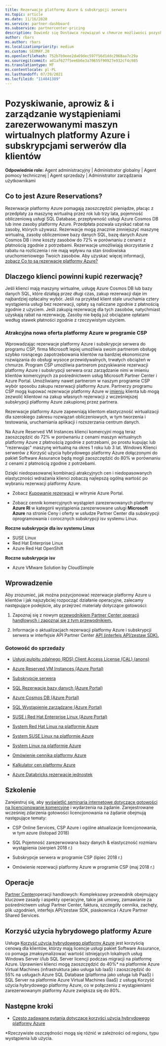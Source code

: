 ```yaml
---
title: Rezerwacje platformy Azure & subskrypcji serwera
ms.topic: article
ms.date: 11/16/2020
ms.service: partner-dashboard
ms.subservice: partnercenter-pricing
description: Dowiedz się Dostawca rozwiązań w chmurze możliwości pozyskiwania i aprowizowania rezerwacji platformy Azure oraz subskrypcji serwera dla klientów oraz zarządzania nimi.
author: rbars
ms.author: rbars
ms.localizationpriority: medium
ms.custom: SEOMAY.20
ms.openlocfilehash: 752b7b9eee2da69dec597f56d1ddc2968aa7c29a
ms.sourcegitcommit: ad1af627f5ee6b6e3a70655f90927e932cf4c985
ms.translationtype: MT
ms.contentlocale: pl-PL
ms.lasthandoff: 07/29/2021
ms.locfileid: "114841389"
---
```

# <a name="acquire-provision--manage-azure-reserved-vm-instances-ri--server-subscriptions-for-customers"></a>Pozyskiwanie, aprowiz & i zarządzanie wystąpieniami zarezerwowanymi maszyn wirtualnych platformy Azure i subskrypcjami serwerów dla klientów


**Odpowiednie role:** Agent administracyjny | Administrator globalny | Agent pomocy technicznej | Agent sprzedaży | Administrator zarządzania użytkownikami


## <a name="what-are-azure-reservations"></a>Co to jest Azure Reservations?

Rezerwacje platformy Azure pomagają zaoszczędzić pieniądze, płacąc z przedpłaty za maszynę wirtualną przez rok lub trzy lata, pojemność obliczeniową usługi SQL Database, przepływność usługi Azure Cosmos DB lub inne zasoby platformy Azure. Przedpłata pozwala uzyskać rabat na zasoby, których używasz. Rezerwacje mogą znacznie zmniejszyć maszynę wirtualną, zasoby obliczeniowe bazy danych SQL, bazę danych Azure Cosmos DB i inne koszty zasobów do 72% w porównaniu z cenami z płatnością zgodnie z potrzebami. Rezerwacje umożliwiają skorzystanie z rabatu na rozliczenia i nie mają wpływu na stan środowiska uruchomieniowego Twoich zasobów. Aby uzyskać więcej informacji, [zobacz Co to są rezerwacje platformy Azure?](/azure/billing/billing-save-compute-costs-reservations)

## <a name="why-should-customers-buy-a-reservation"></a>Dlaczego klienci powinni kupić rezerwację?

Jeśli klienci mają maszyny wirtualne, usługę Azure Cosmos DB lub bazy danych SQL, które działają przez długi czas, zakup rezerwacji daje im najbardziej opłacalny wybór. Jeśli na przykład klient stale uruchamia cztery wystąpienia usługi bez rezerwacji, opłaty są naliczane zgodnie z płatnością zgodnie z użyciem. Jeśli zakupią rezerwację dla tych zasobów, natychmiast uzyskają rabat na rezerwację. Zasoby nie będą już obciążane opłatami według stawek płatności zgodnie z rzeczywistym użyciem.

### <a name="compelling-new-azure-offer-in-csp"></a>Atrakcyjna nowa oferta platformy Azure w programie CSP

Wprowadzając rezerwacje platformy Azure i subskrypcje serwera do programu CSP, firma Microsoft lepiej umożliwia swoim partnerom obsługę szybko rosnącego zapotrzebowania klientów na bardziej ekonomiczne rozwiązania do obsługi wysoce przewidywalnych, trwałych obciążeń w chmurze. Program CSP umożliwia partnerom pozyskiwanie rezerwacji platformy Azure i subskrypcji serwera oraz zarządzanie nimi w imieniu klientów komercyjnych za pośrednictwem usług Microsoft Partner Center i Azure Portal.
Umożliwiamy nawet partnerom w naszym programie CSP wybór sposobu zakupu rezerwacji platformy Azure. Partnerzy programu CSP mogą kupować rezerwacje platformy [](give-customers-permission.md) Azure w [imieniu](azure-reservations-buying.md) klienta lub mogą zezwolić klientowi na zakup własnych rezerwacji z wcześniejszej subskrypcji platformy Azure zakupionej przez partnera.

Rezerwacje platformy Azure zapewniają klientom elastyczność wirtualizacji dla szerokiego zakresu rozwiązań obliczeniowych, w tym tworzenia i testowania, uruchamiania aplikacji i rozszerzania centrum danych.

Na [](https://azure.microsoft.com/pricing/reserved-vm-instances/) Azure Reserved VM Instances klienci komercyjni mogą teraz zaoszczędzić do 72% w porównaniu z cenami maszyn wirtualnych platformy Azure z płatnością zgodnie z potrzebami, po prostu kupując lub "rezerwując" maszynę wirtualną na okres 1 roku lub 3 lat. Windows Klienci serwerów z Korzyść użycia hybrydowego platformy Azure dołączonymi do pakiet Software Assurance będą mogli zaoszczędzić do 80% w porównaniu z cenami z płatnością zgodnie z potrzebami.

Dzięki niedopasowanej kombinacji atrakcyjnych cen i niedopasowanych elastyczności wdrażania klienci zobaczą najlepszą ogólną wartość po wybraniu rezerwacji platformy Azure.

- Zobacz [Kupowanie rezerwacji](/azure/cost-management-billing/reservations/prepare-buy-reservation#purchase-reservations) w witrynie Azure Portal.

- Zobacz cennik komercyjnych wystąpień zarezerwowanych platformy **Azure RI** w [](https://partner.microsoft.com/dashboard/sell/pricingandoffers) kategorii wystąpienia zarezerwowane usługi **Microsoft Azure** na stronie Ceny i oferty w usłudze Partner Center dla subskrypcji oprogramowania i corocznych subskrypcji isv systemu Linux.


 
**Roczne subskrypcje dla isv systemu Linux**

- SUSE Linux
- Red Hat Enterprise Linux
- Azure Red Hat OpenShift

**Roczne subskrypcje isv**

- Azure VMware Solution by CloudSimple

## <a name="getting-started"></a>Wprowadzenie

Aby zrozumieć, jak można pozycjonować rezerwacje platformy Azure u klientów i jak najszybciej rozpocząć działanie operacyjne, zalecamy następujące podejście, aby przejrzeć materiały dotyczące gotowości:

1. Zapoznaj się z nowym [przewodnikiem Partner Center operacji handlowych i zapoznaj się z tym przewodnikiem.](https://partner.microsoft.com/resources/detail/partner-center-new-commerce-operations-guide-pdf)

2. Informacje o aktualizacjach rezerwacji platformy Azure i subskrypcji serwera w interfejsie API Partner Center [API (interfejs API/zestaw SDK).](/partner-center/develop/purchase-azure-reserved-vm-instances)


### <a name="sales-readiness"></a>Gotowość do sprzedaży

- [Usługi pulpitu zdalnego (RDS) Client Access License (CAL) (anons)](https://cloudblogs.microsoft.com/windowsserver/2018/10/03/remote-desktop-services-2019-generally-available-with-windows-server-2019/)

- [Azure Reserved VM Instances (Azure Portal)](/azure/virtual-machines/windows/prepay-reserved-vm-instances)

- [Subskrypcje serwera](./csp-software-subscriptions.md)

- [SQL Rezerwacje bazy danych (Azure Portal)](/azure/sql-database/sql-database-reserved-capacity)

- [Azure Cosmos DB (Azure Portal)](/azure/cosmos-db/cosmos-db-reserved-capacity)

- [SQL Wystąpienie zarządzane (Azure Portal)](/azure/sql-database/sql-database-managed-instance)

- [SUSE i Red Hat Enterprise Linux (Azure Portal)](/azure/virtual-machines/linux/prepay-suse-software-charges)

- [System Red Hat Linux na platformie Azure](https://azure.com/redhat)

- [System SUSE Linux na platformie Azure](https://azure.microsoft.com/overview/linux-on-azure/suse/)

- [System Linux na platformie Azure](https://azure.microsoft.com/overview/linux-on-azure/)

- [Omówienie cennika platformy Azure](https://azure.microsoft.com/pricing/)

- [Kalkulator cen platformy Azure](https://azure.microsoft.com/pricing/calculator)

- [Azure Databricks rezerwacje jednostek](/azure/billing/billing-prepay-databricks-reserved-capacity)


## <a name="training"></a>Szkolenie

Zarejestruj się, aby [wyświetlić seminaria internetowe dotyczące gotowości na licencjonowanie komercyjne](https://commercial-licensing.eventbuilder.com/FY2019_ALL) i wydarzenia na żądanie.
Zarejestrowane wcześniej zdarzenia gotowości licencjonowania na żądanie obejmują następujące tematy:

- CSP Online Services, CSP Azure i ogólne aktualizacje licencjonowania, w tym azure (listopad 2018)

- SQL Pojemność zarezerwowana bazy danych & elastyczność rozmiaru wystąpienia (sierpień 2018 r.)

- Subskrypcje serwera w programie CSP (lipiec 2018 r.)

- Omówienie rezerwacji platformy Azure w programie CSP (maj 2018 r.)

## <a name="operations"></a>Operacje

[Partner Center](https://partner.microsoft.com/resources/detail/partner-center-new-commerce-operations-guide-pdf)operacji handlowych: Kompleksowy przewodnik obejmujący kluczowe zasady i aspekty operacyjne, takie jak umowy, zamawianie za pośrednictwem usługi Partner Center, faktura, szczegóły cennika, zachęty, plik uzgodnień, interfejs API/zestaw SDK, piaskownica i Azure Partner Shared Services.

## <a name="azure-hybrid-benefit"></a>Korzyść użycia hybrydowego platformy Azure

Usługa [Korzyść użycia hybrydowego platformy Azure](https://azure.microsoft.com/pricing/hybrid-benefit) jest korzyścią cenową dla klientów, którzy mają licencje usługi pakiet Software Assurance, co pomaga zmaksymalizować wartość istniejących lokalnych usług Windows Server i/lub SQL Server licencji podczas migracji na platformę Azure. Uprawnieni klienci mogą zaoszczędzić do 40%* na platformie Azure Virtual Machines (infrastruktura jako usługa lub IaaS) i zaoszczędzić do 55% na usługach Azure SQL Database (platforma jako usługa lub PaaS) i SQL Server na platformie Azure Virtual Machines (IaaS) z usługą Korzyść użycia hybrydowego platformy Azure, co w połączeniu z wystąpieniami zarezerwowanym platformy Azure zwiększa się do 80%.

## <a name="next-steps"></a>Następne kroki

- [Często zadawane pytania dotyczące korzyści użycia hybrydowego platformy Azure](https://azure.microsoft.com/pricing/hybrid-benefit/faq/)

*Rzeczywiste oszczędności mogą się różnić w zależności od regionu, typu wystąpienia lub użycia.